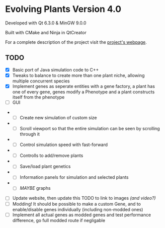 Evolving Plants Version 4.0
===========================
Developed with Qt 6.3.0 & MinGW 9.0.0

Built with CMake and Ninja in QtCreator

For a complete description of the project visit the [project's webpage](https://troydev.co.uk/evolving-plants).

TODO
----
 - [X] Basic port of Java simulation code to C++
 - [X] Tweaks to balance to create more than one plant niche, allowing multiple concurrent species
 - [X] Implement genes as seperate entities with a gene factory, a plant has one of every gene, genes modify a Phenotype and a plant constructs itself from the phenotype
 - [ ] GUI
 - - [ ] Create new simulation of custom size
 - - [ ] Scroll viewport so that the entire simulation can be seen by scrolling through it
 - - [ ] Control simulation speed with fast-forward
 - - [ ] Controlls to add/remove plants
 - - [ ] Save/load plant genetics
 - - [ ] Information panels for simulation and selected plants
 - - [ ] *MAYBE* graphs
 - [ ] Update website, then update this TODO to link to images *(and video?)*
 - [ ] Modding! It should be possible to make a custom Gene, and to enable/disable genes individually (including non-modded ones)
 - [ ] Implement all actual genes as modded genes and test performance difference, go full modded route if negligable
